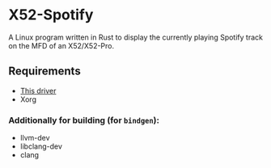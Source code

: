 # X52-Spotify

A Linux program written in Rust to display the currently playing Spotify track on the MFD of an X52/X52-Pro.

## Requirements

* [This driver](https://github.com/nirenjan/x52pro-linux)
* Xorg

### Additionally for building (for `bindgen`):

* llvm-dev
* libclang-dev
* clang
